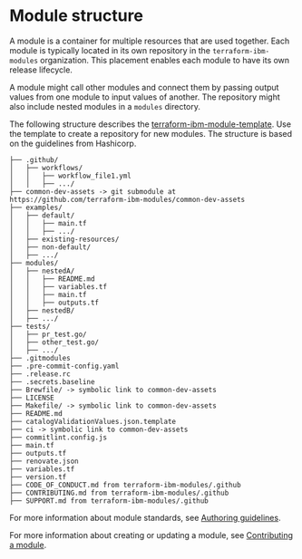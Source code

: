 # Module structure

A module is a container for multiple resources that are used together. Each module is typically located in its own repository in the `terraform-ibm-modules` organization. This placement enables each module to have its own release lifecycle.

A module might call other modules and connect them by passing output values from one module to input values of another. The repository might also include nested modules in a `modules` directory.

The following structure describes the [terraform-ibm-module-template](https://github.com/terraform-ibm-modules/terraform-ibm-module-template). Use the template to create a repository for new modules. The structure is based on the guidelines from Hashicorp.

```text
├── .github/
│   ├── workflows/
│   │   ├── workflow_file1.yml
│   │   ├── .../
├── common-dev-assets -> git submodule at https://github.com/terraform-ibm-modules/common-dev-assets
├── examples/
│   ├── default/
│   │   ├── main.tf
│   │   ├── .../
│   ├── existing-resources/
│   ├── non-default/
│   ├── .../
├── modules/
│   ├── nestedA/
│   │   ├── README.md
│   │   ├── variables.tf
│   │   ├── main.tf
│   │   ├── outputs.tf
│   ├── nestedB/
│   ├── .../
├── tests/
│   ├── pr_test.go/
│   ├── other_test.go/
│   ├── .../
├── .gitmodules
├── .pre-commit-config.yaml
├── .release.rc
├── .secrets.baseline
├── Brewfile/ -> symbolic link to common-dev-assets
├── LICENSE
├── Makefile/ -> symbolic link to common-dev-assets
├── README.md
├── catalogValidationValues.json.template
├── ci -> symbolic link to common-dev-assets
├── commitlint.config.js
├── main.tf
├── outputs.tf
├── renovate.json
├── variables.tf
├── version.tf
├── CODE_OF_CONDUCT.md from terraform-ibm-modules/.github
├── CONTRIBUTING.md from terraform-ibm-modules/.github
├── SUPPORT.md from terraform-ibm-modules/.github
```

For more information about module standards, see [Authoring guidelines](implementation-guidelines.md).

For more information about creating or updating a module, see [Contributing a module](contribute-module.md).
